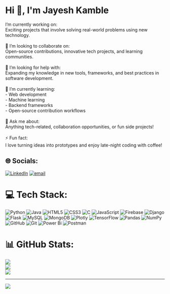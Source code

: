 # Hi 👋, I'm Jayesh Kamble
I’m currently working on:  <br>Exciting projects that involve solving real-world problems using new technology.<br><br>🤝 I’m looking to collaborate on:  <br>Open-source contributions, innovative tech projects, and learning communities.<br><br>🧠 I’m looking for help with: <br>Expanding my knowledge in new tools, frameworks, and best practices in software development.<br><br>🌱 I’m currently learning:  <br>- Web development  <br>- Machine learning  <br>- Backend frameworks  <br>- Open-source contribution workflows<br><br>💬 Ask me about:  <br>Anything tech-related, collaboration opportunities, or fun side projects!<br><br>⚡ Fun fact:  <br>I love turning ideas into prototypes and enjoy late-night coding with coffee!


## 🌐 Socials:
[![LinkedIn](https://img.shields.io/badge/LinkedIn-%230077B5.svg?logo=linkedin&logoColor=white)](https://linkedin.com/in/https://www.linkedin.com/in/jayesh-kamble-/) [![email](https://img.shields.io/badge/Email-D14836?logo=gmail&logoColor=white)](mailto:jayeshavkamble@gmail.com) 

# 💻 Tech Stack:
![Python](https://img.shields.io/badge/python-3670A0?style=for-the-badge&logo=python&logoColor=ffdd54) ![Java](https://img.shields.io/badge/java-%23ED8B00.svg?style=for-the-badge&logo=openjdk&logoColor=white) ![HTML5](https://img.shields.io/badge/html5-%23E34F26.svg?style=for-the-badge&logo=html5&logoColor=white) ![CSS3](https://img.shields.io/badge/css3-%231572B6.svg?style=for-the-badge&logo=css3&logoColor=white) ![C](https://img.shields.io/badge/c-%2300599C.svg?style=for-the-badge&logo=c&logoColor=white) ![JavaScript](https://img.shields.io/badge/javascript-%23323330.svg?style=for-the-badge&logo=javascript&logoColor=%23F7DF1E) ![Firebase](https://img.shields.io/badge/firebase-%23039BE5.svg?style=for-the-badge&logo=firebase) ![Django](https://img.shields.io/badge/django-%23092E20.svg?style=for-the-badge&logo=django&logoColor=white) ![Flask](https://img.shields.io/badge/flask-%23000.svg?style=for-the-badge&logo=flask&logoColor=white) ![MySQL](https://img.shields.io/badge/mysql-4479A1.svg?style=for-the-badge&logo=mysql&logoColor=white) ![MongoDB](https://img.shields.io/badge/MongoDB-%234ea94b.svg?style=for-the-badge&logo=mongodb&logoColor=white) ![Plotly](https://img.shields.io/badge/Plotly-%233F4F75.svg?style=for-the-badge&logo=plotly&logoColor=white) ![TensorFlow](https://img.shields.io/badge/TensorFlow-%23FF6F00.svg?style=for-the-badge&logo=TensorFlow&logoColor=white) ![Pandas](https://img.shields.io/badge/pandas-%23150458.svg?style=for-the-badge&logo=pandas&logoColor=white) ![NumPy](https://img.shields.io/badge/numpy-%23013243.svg?style=for-the-badge&logo=numpy&logoColor=white) ![GitHub](https://img.shields.io/badge/github-%23121011.svg?style=for-the-badge&logo=github&logoColor=white) ![Git](https://img.shields.io/badge/git-%23F05033.svg?style=for-the-badge&logo=git&logoColor=white) ![Power Bi](https://img.shields.io/badge/power_bi-F2C811?style=for-the-badge&logo=powerbi&logoColor=black) ![Postman](https://img.shields.io/badge/Postman-FF6C37?style=for-the-badge&logo=postman&logoColor=white)
# 📊 GitHub Stats:
![](https://github-readme-stats.vercel.app/api?username=Jayesh-Kamble&theme=dark&hide_border=false&include_all_commits=true&count_private=true)<br/>
![](https://nirzak-streak-stats.vercel.app/?user=Jayesh-Kamble&theme=dark&hide_border=false)<br/>
![](https://github-readme-stats.vercel.app/api/top-langs/?username=Jayesh-Kamble&theme=dark&hide_border=false&include_all_commits=true&count_private=true&layout=compact)

---
[![](https://visitcount.itsvg.in/api?id=Jayesh-Kamble&icon=0&color=0)](https://visitcount.itsvg.in)

<!-- Proudly created with GPRM ( https://gprm.itsvg.in ) -->
